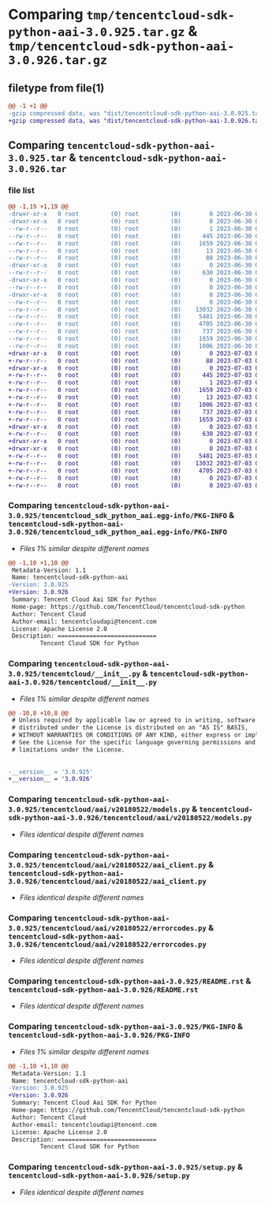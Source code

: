 # Comparing `tmp/tencentcloud-sdk-python-aai-3.0.925.tar.gz` & `tmp/tencentcloud-sdk-python-aai-3.0.926.tar.gz`

## filetype from file(1)

```diff
@@ -1 +1 @@
-gzip compressed data, was "dist/tencentcloud-sdk-python-aai-3.0.925.tar", last modified: Fri Jun 30 01:58:37 2023, max compression
+gzip compressed data, was "dist/tencentcloud-sdk-python-aai-3.0.926.tar", last modified: Mon Jul  3 00:17:27 2023, max compression
```

## Comparing `tencentcloud-sdk-python-aai-3.0.925.tar` & `tencentcloud-sdk-python-aai-3.0.926.tar`

### file list

```diff
@@ -1,19 +1,19 @@
-drwxr-xr-x   0 root         (0) root         (0)        0 2023-06-30 01:58:37.000000 tencentcloud-sdk-python-aai-3.0.925/
-drwxr-xr-x   0 root         (0) root         (0)        0 2023-06-30 01:58:37.000000 tencentcloud-sdk-python-aai-3.0.925/tencentcloud_sdk_python_aai.egg-info/
--rw-r--r--   0 root         (0) root         (0)        1 2023-06-30 01:58:37.000000 tencentcloud-sdk-python-aai-3.0.925/tencentcloud_sdk_python_aai.egg-info/dependency_links.txt
--rw-r--r--   0 root         (0) root         (0)      445 2023-06-30 01:58:37.000000 tencentcloud-sdk-python-aai-3.0.925/tencentcloud_sdk_python_aai.egg-info/SOURCES.txt
--rw-r--r--   0 root         (0) root         (0)     1659 2023-06-30 01:58:37.000000 tencentcloud-sdk-python-aai-3.0.925/tencentcloud_sdk_python_aai.egg-info/PKG-INFO
--rw-r--r--   0 root         (0) root         (0)       13 2023-06-30 01:58:37.000000 tencentcloud-sdk-python-aai-3.0.925/tencentcloud_sdk_python_aai.egg-info/top_level.txt
--rw-r--r--   0 root         (0) root         (0)       88 2023-06-30 01:58:37.000000 tencentcloud-sdk-python-aai-3.0.925/setup.cfg
-drwxr-xr-x   0 root         (0) root         (0)        0 2023-06-30 01:58:37.000000 tencentcloud-sdk-python-aai-3.0.925/tencentcloud/
--rw-r--r--   0 root         (0) root         (0)      630 2023-06-30 01:58:37.000000 tencentcloud-sdk-python-aai-3.0.925/tencentcloud/__init__.py
-drwxr-xr-x   0 root         (0) root         (0)        0 2023-06-30 01:58:37.000000 tencentcloud-sdk-python-aai-3.0.925/tencentcloud/aai/
--rw-r--r--   0 root         (0) root         (0)        0 2023-06-30 01:58:37.000000 tencentcloud-sdk-python-aai-3.0.925/tencentcloud/aai/__init__.py
-drwxr-xr-x   0 root         (0) root         (0)        0 2023-06-30 01:58:37.000000 tencentcloud-sdk-python-aai-3.0.925/tencentcloud/aai/v20180522/
--rw-r--r--   0 root         (0) root         (0)        0 2023-06-30 01:58:37.000000 tencentcloud-sdk-python-aai-3.0.925/tencentcloud/aai/v20180522/__init__.py
--rw-r--r--   0 root         (0) root         (0)    13032 2023-06-30 01:58:37.000000 tencentcloud-sdk-python-aai-3.0.925/tencentcloud/aai/v20180522/models.py
--rw-r--r--   0 root         (0) root         (0)     5481 2023-06-30 01:58:37.000000 tencentcloud-sdk-python-aai-3.0.925/tencentcloud/aai/v20180522/aai_client.py
--rw-r--r--   0 root         (0) root         (0)     4705 2023-06-30 01:58:37.000000 tencentcloud-sdk-python-aai-3.0.925/tencentcloud/aai/v20180522/errorcodes.py
--rw-r--r--   0 root         (0) root         (0)      737 2023-06-30 01:58:37.000000 tencentcloud-sdk-python-aai-3.0.925/README.rst
--rw-r--r--   0 root         (0) root         (0)     1659 2023-06-30 01:58:37.000000 tencentcloud-sdk-python-aai-3.0.925/PKG-INFO
--rw-r--r--   0 root         (0) root         (0)     1006 2023-06-30 01:58:37.000000 tencentcloud-sdk-python-aai-3.0.925/setup.py
+drwxr-xr-x   0 root         (0) root         (0)        0 2023-07-03 00:17:27.000000 tencentcloud-sdk-python-aai-3.0.926/
+-rw-r--r--   0 root         (0) root         (0)       88 2023-07-03 00:17:27.000000 tencentcloud-sdk-python-aai-3.0.926/setup.cfg
+drwxr-xr-x   0 root         (0) root         (0)        0 2023-07-03 00:17:27.000000 tencentcloud-sdk-python-aai-3.0.926/tencentcloud_sdk_python_aai.egg-info/
+-rw-r--r--   0 root         (0) root         (0)      445 2023-07-03 00:17:27.000000 tencentcloud-sdk-python-aai-3.0.926/tencentcloud_sdk_python_aai.egg-info/SOURCES.txt
+-rw-r--r--   0 root         (0) root         (0)        1 2023-07-03 00:17:27.000000 tencentcloud-sdk-python-aai-3.0.926/tencentcloud_sdk_python_aai.egg-info/dependency_links.txt
+-rw-r--r--   0 root         (0) root         (0)     1659 2023-07-03 00:17:27.000000 tencentcloud-sdk-python-aai-3.0.926/tencentcloud_sdk_python_aai.egg-info/PKG-INFO
+-rw-r--r--   0 root         (0) root         (0)       13 2023-07-03 00:17:27.000000 tencentcloud-sdk-python-aai-3.0.926/tencentcloud_sdk_python_aai.egg-info/top_level.txt
+-rw-r--r--   0 root         (0) root         (0)     1006 2023-07-03 00:17:27.000000 tencentcloud-sdk-python-aai-3.0.926/setup.py
+-rw-r--r--   0 root         (0) root         (0)      737 2023-07-03 00:17:27.000000 tencentcloud-sdk-python-aai-3.0.926/README.rst
+-rw-r--r--   0 root         (0) root         (0)     1659 2023-07-03 00:17:27.000000 tencentcloud-sdk-python-aai-3.0.926/PKG-INFO
+drwxr-xr-x   0 root         (0) root         (0)        0 2023-07-03 00:17:27.000000 tencentcloud-sdk-python-aai-3.0.926/tencentcloud/
+-rw-r--r--   0 root         (0) root         (0)      630 2023-07-03 00:17:27.000000 tencentcloud-sdk-python-aai-3.0.926/tencentcloud/__init__.py
+drwxr-xr-x   0 root         (0) root         (0)        0 2023-07-03 00:17:27.000000 tencentcloud-sdk-python-aai-3.0.926/tencentcloud/aai/
+drwxr-xr-x   0 root         (0) root         (0)        0 2023-07-03 00:17:27.000000 tencentcloud-sdk-python-aai-3.0.926/tencentcloud/aai/v20180522/
+-rw-r--r--   0 root         (0) root         (0)     5481 2023-07-03 00:17:27.000000 tencentcloud-sdk-python-aai-3.0.926/tencentcloud/aai/v20180522/aai_client.py
+-rw-r--r--   0 root         (0) root         (0)    13032 2023-07-03 00:17:27.000000 tencentcloud-sdk-python-aai-3.0.926/tencentcloud/aai/v20180522/models.py
+-rw-r--r--   0 root         (0) root         (0)     4705 2023-07-03 00:17:27.000000 tencentcloud-sdk-python-aai-3.0.926/tencentcloud/aai/v20180522/errorcodes.py
+-rw-r--r--   0 root         (0) root         (0)        0 2023-07-03 00:17:27.000000 tencentcloud-sdk-python-aai-3.0.926/tencentcloud/aai/v20180522/__init__.py
+-rw-r--r--   0 root         (0) root         (0)        0 2023-07-03 00:17:27.000000 tencentcloud-sdk-python-aai-3.0.926/tencentcloud/aai/__init__.py
```

### Comparing `tencentcloud-sdk-python-aai-3.0.925/tencentcloud_sdk_python_aai.egg-info/PKG-INFO` & `tencentcloud-sdk-python-aai-3.0.926/tencentcloud_sdk_python_aai.egg-info/PKG-INFO`

 * *Files 1% similar despite different names*

```diff
@@ -1,10 +1,10 @@
 Metadata-Version: 1.1
 Name: tencentcloud-sdk-python-aai
-Version: 3.0.925
+Version: 3.0.926
 Summary: Tencent Cloud Aai SDK for Python
 Home-page: https://github.com/TencentCloud/tencentcloud-sdk-python
 Author: Tencent Cloud
 Author-email: tencentcloudapi@tencent.com
 License: Apache License 2.0
 Description: ============================
         Tencent Cloud SDK for Python
```

### Comparing `tencentcloud-sdk-python-aai-3.0.925/tencentcloud/__init__.py` & `tencentcloud-sdk-python-aai-3.0.926/tencentcloud/__init__.py`

 * *Files 1% similar despite different names*

```diff
@@ -10,8 +10,8 @@
 # Unless required by applicable law or agreed to in writing, software
 # distributed under the License is distributed on an "AS IS" BASIS,
 # WITHOUT WARRANTIES OR CONDITIONS OF ANY KIND, either express or implied.
 # See the License for the specific language governing permissions and
 # limitations under the License.
 
 
-__version__ = '3.0.925'
+__version__ = '3.0.926'
```

### Comparing `tencentcloud-sdk-python-aai-3.0.925/tencentcloud/aai/v20180522/models.py` & `tencentcloud-sdk-python-aai-3.0.926/tencentcloud/aai/v20180522/models.py`

 * *Files identical despite different names*

### Comparing `tencentcloud-sdk-python-aai-3.0.925/tencentcloud/aai/v20180522/aai_client.py` & `tencentcloud-sdk-python-aai-3.0.926/tencentcloud/aai/v20180522/aai_client.py`

 * *Files identical despite different names*

### Comparing `tencentcloud-sdk-python-aai-3.0.925/tencentcloud/aai/v20180522/errorcodes.py` & `tencentcloud-sdk-python-aai-3.0.926/tencentcloud/aai/v20180522/errorcodes.py`

 * *Files identical despite different names*

### Comparing `tencentcloud-sdk-python-aai-3.0.925/README.rst` & `tencentcloud-sdk-python-aai-3.0.926/README.rst`

 * *Files identical despite different names*

### Comparing `tencentcloud-sdk-python-aai-3.0.925/PKG-INFO` & `tencentcloud-sdk-python-aai-3.0.926/PKG-INFO`

 * *Files 1% similar despite different names*

```diff
@@ -1,10 +1,10 @@
 Metadata-Version: 1.1
 Name: tencentcloud-sdk-python-aai
-Version: 3.0.925
+Version: 3.0.926
 Summary: Tencent Cloud Aai SDK for Python
 Home-page: https://github.com/TencentCloud/tencentcloud-sdk-python
 Author: Tencent Cloud
 Author-email: tencentcloudapi@tencent.com
 License: Apache License 2.0
 Description: ============================
         Tencent Cloud SDK for Python
```

### Comparing `tencentcloud-sdk-python-aai-3.0.925/setup.py` & `tencentcloud-sdk-python-aai-3.0.926/setup.py`

 * *Files identical despite different names*

